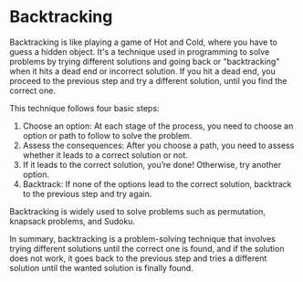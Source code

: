 # Backtracking

Backtracking is like playing a game of Hot and Cold, where you have to guess a hidden object. It's a technique used in programming to solve problems by trying different solutions and going back or "backtracking" when it hits a dead end or incorrect solution. If you hit a dead end, you proceed to the previous step and try a different solution, until you find the correct one.

This technique follows four basic steps:

1. Choose an option: At each stage of the process, you need to choose an option or path to follow to solve the problem. 
2. Assess the consequences: After you choose a path, you need to assess whether it leads to a correct solution or not.
3. If it leads to the correct solution, you’re done! Otherwise, try another option.
4. Backtrack: If none of the options lead to the correct solution, backtrack to the previous step and try again.

Backtracking is widely used to solve problems such as permutation, knapsack problems, and Sudoku.

In summary, backtracking is a problem-solving technique that involves trying different solutions until the correct one is found, and if the solution does not work, it goes back to the previous step and tries a different solution until the wanted solution is finally found.
